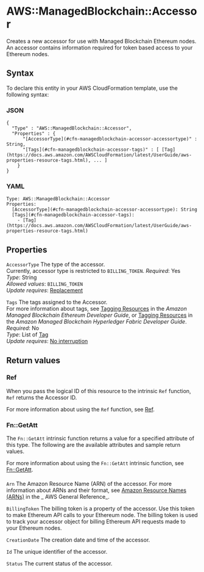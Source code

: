 # AWS::ManagedBlockchain::Accessor<a name="aws-resource-managedblockchain-accessor"></a>

Creates a new accessor for use with Managed Blockchain Ethereum nodes\. An accessor contains information required for token based access to your Ethereum nodes\.

## Syntax<a name="aws-resource-managedblockchain-accessor-syntax"></a>

To declare this entity in your AWS CloudFormation template, use the following syntax:

### JSON<a name="aws-resource-managedblockchain-accessor-syntax.json"></a>

```
{
  "Type" : "AWS::ManagedBlockchain::Accessor",
  "Properties" : {
      "[AccessorType](#cfn-managedblockchain-accessor-accessortype)" : String,
      "[Tags](#cfn-managedblockchain-accessor-tags)" : [ [Tag](https://docs.aws.amazon.com/AWSCloudFormation/latest/UserGuide/aws-properties-resource-tags.html), ... ]
    }
}
```

### YAML<a name="aws-resource-managedblockchain-accessor-syntax.yaml"></a>

```
Type: AWS::ManagedBlockchain::Accessor
Properties:
  [AccessorType](#cfn-managedblockchain-accessor-accessortype): String
  [Tags](#cfn-managedblockchain-accessor-tags):
    - [Tag](https://docs.aws.amazon.com/AWSCloudFormation/latest/UserGuide/aws-properties-resource-tags.html)
```

## Properties<a name="aws-resource-managedblockchain-accessor-properties"></a>

`AccessorType` <a name="cfn-managedblockchain-accessor-accessortype"></a>
The type of the accessor\.  
Currently, accessor type is restricted to `BILLING_TOKEN`\.
_Required_: Yes  
_Type_: String  
_Allowed values_: `BILLING_TOKEN`  
_Update requires_: [Replacement](https://docs.aws.amazon.com/AWSCloudFormation/latest/UserGuide/using-cfn-updating-stacks-update-behaviors.html#update-replacement)

`Tags` <a name="cfn-managedblockchain-accessor-tags"></a>
The tags assigned to the Accessor\.  
For more information about tags, see [Tagging Resources](https://docs.aws.amazon.com/managed-blockchain/latest/ethereum-dev/tagging-resources.html) in the _Amazon Managed Blockchain Ethereum Developer Guide_, or [Tagging Resources](https://docs.aws.amazon.com/managed-blockchain/latest/hyperledger-fabric-dev/tagging-resources.html) in the _Amazon Managed Blockchain Hyperledger Fabric Developer Guide_\.  
_Required_: No  
_Type_: List of [Tag](https://docs.aws.amazon.com/AWSCloudFormation/latest/UserGuide/aws-properties-resource-tags.html)  
_Update requires_: [No interruption](https://docs.aws.amazon.com/AWSCloudFormation/latest/UserGuide/using-cfn-updating-stacks-update-behaviors.html#update-no-interrupt)

## Return values<a name="aws-resource-managedblockchain-accessor-return-values"></a>

### Ref<a name="aws-resource-managedblockchain-accessor-return-values-ref"></a>

When you pass the logical ID of this resource to the intrinsic `Ref` function, `Ref` returns the Accessor ID\.

For more information about using the `Ref` function, see [Ref](https://docs.aws.amazon.com/AWSCloudFormation/latest/UserGuide/intrinsic-function-reference-ref.html)\.

### Fn::GetAtt<a name="aws-resource-managedblockchain-accessor-return-values-fn--getatt"></a>

The `Fn::GetAtt` intrinsic function returns a value for a specified attribute of this type\. The following are the available attributes and sample return values\.

For more information about using the `Fn::GetAtt` intrinsic function, see [Fn::GetAtt](https://docs.aws.amazon.com/AWSCloudFormation/latest/UserGuide/intrinsic-function-reference-getatt.html)\.

#### <a name="aws-resource-managedblockchain-accessor-return-values-fn--getatt-fn--getatt"></a>

`Arn` <a name="Arn-fn::getatt"></a>
The Amazon Resource Name \(ARN\) of the accessor\. For more information about ARNs and their format, see [Amazon Resource Names \(ARNs\)](https://docs.aws.amazon.com/general/latest/gr/aws-arns-and-namespaces.html) in the _ AWS General Reference_\.

`BillingToken` <a name="BillingToken-fn::getatt"></a>
The billing token is a property of the accessor\. Use this token to make Ethereum API calls to your Ethereum node\. The billing token is used to track your accessor object for billing Ethereum API requests made to your Ethereum nodes\.

`CreationDate` <a name="CreationDate-fn::getatt"></a>
The creation date and time of the accessor\.

`Id` <a name="Id-fn::getatt"></a>
The unique identifier of the accessor\.

`Status` <a name="Status-fn::getatt"></a>
The current status of the accessor\.
